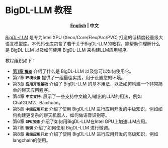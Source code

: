 <p align="center"><h1>BigDL-LLM 教程</h1><p>
  
<h4 align="center">
    <p>
        <a href="../README.md">English</a> |
        <b>中文</b>
    <p>
</h4>

[_BigDL-LLM_](https://github.com/intel-analytics/BigDL/tree/main/python/llm) 是专为Intel XPU (Xeon/Core/Flex/Arc/PVC) 打造的低精度轻量级大语言模型库。本代码仓库包含了若干关于BigDL-LLM的教程，能帮助你理解什么是 BigDL-LLM 以及如何使用 BigDL-LLM 来构建LLM应用程序。

教程组织如下：

- [第1章 **`概览`**](./ch_1_Introduction) 介绍了什么是 BigDL-LLM 以及您可以如何使用它。
- 第2章 **`环境设置`** 提供了一组最佳实践，用于设置您的环境。
- 第3章 **`应用开发基础`** 介绍了 BigDL-LLM 的基本用法，以及如何构建一个非常简单的聊天应用程序。
- 第4章 **`中文支持`**: 展示了一些支持中文输入/输出的LLM的用法，例如ChatGLM2、Baichuan。
- 第5章 **`中级应用开发`** 介绍了使用 BigDL-LLM 进行应用开发的中级知识，例如如何构建更复杂的聊天机器人、如何做语音识别等。
- 第6章 **`GPU加速`** 介绍了如何用BigDL-LLM在Intel GPU上加速LLM应用。
- 第7章 **`微调`** 介绍了如何使用 BigDL-LLM 进行微调。
- 第8章 **`高级应用开发`** 介绍了使用 BigDL-LLM 进行应用开发的高级知识，例如langchain的使用。

